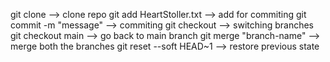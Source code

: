 git clone --> clone repo
git add HeartStoller.txt --> add for commiting
git commit -m "message" --> commiting
git checkout --> switching branches
git checkout main --> go back to main branch
git merge "branch-name" --> merge both the branches
git reset --soft HEAD~1 --> restore previous state
